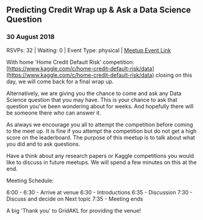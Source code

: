 ## Predicting Credit Wrap up & Ask a Data Science Question
### 30 August 2018
RSVPs: 32 | Waiting: 0 | Event Type: physical | [Meetup Event Link](https://www.meetup.com/Data-Science-Discussion-Auckland/events/253507135)

With home 'Home Credit Default Risk' competition: [https://www.kaggle.com/c/home-credit-default-risk/data](https://www.kaggle.com/c/home-credit-default-risk/data) closing on this day, we will come back for a final wrap up.

Alternatively, we are giving you the chance to come and ask any Data Science question that you may have. This is your chance to ask that question you've been wondering about for weeks. And hopefully there will be someone there who can answer it.

As always we encourage you all to attempt the competition before coming to the meet up. It is fine if you attempt the competition but do not get a high score on the leaderboard. The purpose of this meetup is to talk about what you did and to ask questions.

Have a think about any research papers or Kaggle competitions you would like to discuss in future meetups. We will spend a few minutes on this at the end.

Meeting Schedule:

6:00 - 6:30 - Arrive at venue
6:30 - Introductions
6:35 - Discussion
7:30 - Discuss and decide on Next topic
7:35 - Meeting ends

A big 'Thank you' to GridAKL for providing the venue!
